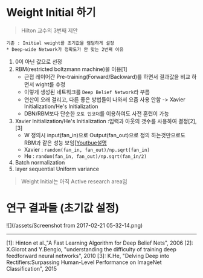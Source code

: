 # Weight Initial 하기 
> Hilton 교수의 3번째 제안
```
기존 : Initial weight를 초기값을 램덤하게 설정
* Deep-wide Network가 정확도가 안 맞는 2번째 이유 
```
1. 0이 아닌 값으로 선정 
2. RBM(restricted boltzmann machine﻿)을 이용[1] 
    * 근접 레이어간 Pre-training(Forward/Backward)를 하면서 결과값을 비교 하면서 wight를 수정 
    * 이렇게 생성된 네트워크를 `Deep Belief Network`라 부름 
    * 연산이 오래 걸리고, 다른 좋은 방법들이 나와서 요즘 사용 안함 -> Xavier Initialization/He's Initialization 
    * DBN/RBM보다 단순한 `오토 인코더`를 이용하여도 사전 훈련이 가능
3. Xavier Initialization/He's Initialization :입력과 아웃의 갯수를 사용하여 결정[2],[3]
    * W 정의시 input(fan_in)으로 Output(fan_out)으로 정의 하는것만으로도 RBM과 같은 성능 보임[[Youtbue설명](https://youtu.be/4rC0sWrp3Uw?t=10m42s)
    * Xavier : `random(fan_in, fan_out)/np.sqrt(fan_in)`
    * He : `random(fan_in, fan_out)/np.sqrt(fan_in/2)`
4. Batch normalization 
5. layer sequential Uniform variance 

> Weight Initial는 아직 Active research area임 

# 연구 결과들 (초기값 설정)
![](/assets/Screenshot from 2017-02-21 05-32-14.png)

---
[1]: Hinton et al.,"A Fast Learning Algorithm for Deep Belief Nets", 2006
[2]: X.Glorot and Y.Bengio, "understanding the difficulty of training deep feedforward neural networks", 2010
[3]: K.He, "Delving Deep into Rectifiers:Surpassing Human-Level Performance on ImageNet Classification", 2015
